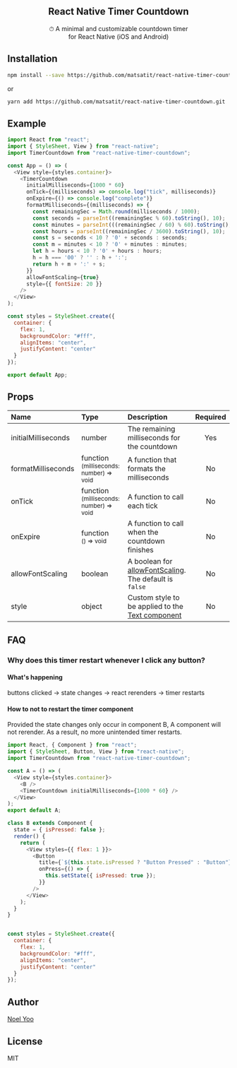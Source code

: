 <h2 align="center">React Native Timer Countdown</h2>

<p align="center">
⏱ A minimal and customizable countdown timer<br/>
for React Native (iOS and Android)
</p>

## Installation

```sh
npm install --save https://github.com/matsatit/react-native-timer-countdown.git
```

or

```sh
yarn add https://github.com/matsatit/react-native-timer-countdown.git
```

## Example

```javascript
import React from "react";
import { StyleSheet, View } from "react-native";
import TimerCountdown from "react-native-timer-countdown";

const App = () => (
  <View style={styles.container}>
    <TimerCountdown
      initialMilliseconds={1000 * 60}
      onTick={(milliseconds) => console.log("tick", milliseconds)}
      onExpire={() => console.log("complete")}
      formatMilliseconds={(milliseconds) => {
        const remainingSec = Math.round(milliseconds / 1000);
        const seconds = parseInt((remainingSec % 60).toString(), 10);
        const minutes = parseInt(((remainingSec / 60) % 60).toString(), 10);
        const hours = parseInt((remainingSec / 3600).toString(), 10);
        const s = seconds < 10 ? '0' + seconds : seconds;
        const m = minutes < 10 ? '0' + minutes : minutes;
        let h = hours < 10 ? '0' + hours : hours;
        h = h === '00' ? '' : h + ':';
        return h + m + ':' + s;
      }}
      allowFontScaling={true}
      style={{ fontSize: 20 }}
    />
  </View>
);

const styles = StyleSheet.create({
  container: {
    flex: 1,
    backgroundColor: "#fff",
    alignItems: "center",
    justifyContent: "center"
  }
});

export default App;
```

## Props

| Name | Type | Description | Required |
| :--- | :--- | :--- | :---: |
| initialMilliseconds | number | The remaining milliseconds for the countdown | Yes |
| formatMilliseconds | function<br/><sub>(milliseconds: number) => void</sub> | A function that formats the milliseconds | No |
| onTick | function<br/><sub>(milliseconds: number) => void</sub> | A function to call each tick |  No |
| onExpire | function<br/><sub>() => void</sub> | A function to call when the countdown finishes | No |
| allowFontScaling | boolean | A boolean for [allowFontScaling](https://facebook.github.io/react-native/docs/text#allowfontscaling). The default is `false` | No |
| style | object | Custom style to be applied to the [Text component](https://facebook.github.io/react-native/docs/text) | No |

## FAQ

### Why does this timer restart whenever I click any button?

#### What's happening

buttons clicked -> state changes -> react rerenders -> timer restarts

#### How to not to restart the timer component

Provided the state changes only occur in component B, A component will not rerender. As a result, no more unintended timer restarts.

```javascript
import React, { Component } from "react";
import { StyleSheet, Button, View } from "react-native";
import TimerCountdown from "react-native-timer-countdown";

const A = () => (
  <View style={styles.container}>
    <B />
    <TimerCountdown initialMilliseconds={1000 * 60} />
  </View>
);
export default A;

class B extends Component {
  state = { isPressed: false };
  render() {
    return (
      <View styles={{ flex: 1 }}>
        <Button
          title={`${this.state.isPressed ? "Button Pressed" : "Button"}`}
          onPress={() => {
            this.setState({ isPressed: true });
          }}
        />
      </View>
    );
  }
}


const styles = StyleSheet.create({
  container: {
    flex: 1,
    backgroundColor: "#fff",
    alignItems: "center",
    justifyContent: "center"
  }
});
```

## Author

[Noel Yoo](https://noelyoo.github.io/resume)

## License

MIT
